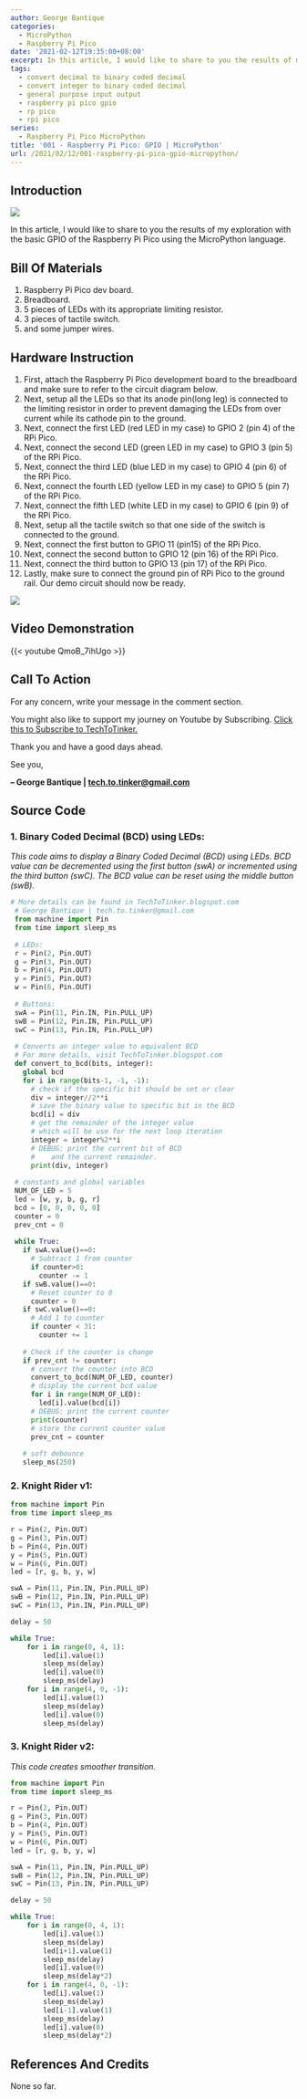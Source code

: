```yaml
---
author: George Bantique
categories:
  - MicroPython
  - Raspberry Pi Pico
date: '2021-02-12T19:35:00+08:00'
excerpt: In this article, I would like to share to you the results of my exploration with the basic GPIO of the Raspberry Pi Pico using the MicroPython language.
tags:
  - convert decimal to binary coded decimal
  - convert integer to binary coded decimal
  - general purpose input output
  - raspberry pi pico gpio
  - rp pico
  - rpi pico
series:
  - Raspberry Pi Pico MicroPython
title: '001 - Raspberry Pi Pico: GPIO | MicroPython'
url: /2021/02/12/001-raspberry-pi-pico-gpio-micropython/
---
```


## **Introduction**

![](/images/001-pico-binary-coded-decimal-micropython.png)

In this article, I would like to share to you the results of my exploration with the basic GPIO of the Raspberry Pi Pico using the MicroPython language.

## **Bill Of Materials**

1. Raspberry Pi Pico dev board.
2. Breadboard.
3. 5 pieces of LEDs with its appropriate limiting resistor.
4. 3 pieces of tactile switch.
5. and some jumper wires.

## **Hardware Instruction**

1. First, attach the Raspberry Pi Pico development board to the breadboard and make sure to refer to the circuit diagram below.
2. Next, setup all the LEDs so that its anode pin(long leg) is connected to the limiting resistor in order to prevent damaging the LEDs from over current while its cathode pin to the ground.
3. Next, connect the first LED (red LED in my case) to GPIO 2 (pin 4) of the RPi Pico.
4. Next, connect the second LED (green LED in my case) to GPIO 3 (pin 5) of the RPi Pico.
5. Next, connect the third LED (blue LED in my case) to GPIO 4 (pin 6) of the RPi Pico.
6. Next, connect the fourth LED (yellow LED in my case) to GPIO 5 (pin 7) of the RPi Pico.
7. Next, connect the fifth LED (white LED in my case) to GPIO 6 (pin 9) of the RPi Pico.
8. Next, setup all the tactile switch so that one side of the switch is connected to the ground.
9. Next, connect the first button to GPIO 11 (pin15) of the RPi Pico.
10. Next, connect the second button to GPIO 12 (pin 16) of the RPi Pico.
11. Next, connect the third button to GPIO 13 (pin 17) of the RPi Pico.
12. Lastly, make sure to connect the ground pin of RPi Pico to the ground rail. Our demo circuit should now be ready.

![](/images/001-pico-binary-coded-decimal-micropython-diagram.png)

## **Video Demonstration**

{{< youtube QmoB_7ihUgo >}}

## **Call To Action**

For any concern, write your message in the comment section.

You might also like to support my journey on Youtube by Subscribing. [Click this to Subscribe to TechToTinker.](https://www.youtube.com/c/TechToTinker?sub_confirmation=1)

Thank you and have a good days ahead.

See you,

**– George Bantique | tech.to.tinker@gmail.com**

## **Source Code**

### 1. Binary Coded Decimal (BCD) using LEDs:

*This code aims to display a Binary Coded Decimal (BCD) using LEDs. BCD value can be decremented using the first button (swA) or incremented using the third button (swC). The BCD value can be reset using the middle button (swB).*

```py { lineNos="true" wrap="true" }
# More details can be found in TechToTinker.blogspot.com   
 # George Bantique | tech.to.tinker@gmail.com  
 from machine import Pin  
 from time import sleep_ms  
 
 # LEDs:  
 r = Pin(2, Pin.OUT)  
 g = Pin(3, Pin.OUT)  
 b = Pin(4, Pin.OUT)  
 y = Pin(5, Pin.OUT)  
 w = Pin(6, Pin.OUT)  
 
 # Buttons:  
 swA = Pin(11, Pin.IN, Pin.PULL_UP)  
 swB = Pin(12, Pin.IN, Pin.PULL_UP)  
 swC = Pin(13, Pin.IN, Pin.PULL_UP) 
 
 # Converts an integer value to equivalent BCD  
 # For more details, visit TechToTinker.blogspot.com  
 def convert_to_bcd(bits, integer):  
   global bcd  
   for i in range(bits-1, -1, -1):  
     # check if the specific bit should be set or clear  
     div = integer//2**i  
     # save the binary value to specific bit in the BCD  
     bcd[i] = div  
     # get the remainder of the integer value  
     # which will be use for the next loop iteration  
     integer = integer%2**i  
     # DEBUG: print the current bit of BCD  
     #    and the current remainder.  
     print(div, integer)  
     
 # constants and global variables  
 NUM_OF_LED = 5  
 led = [w, y, b, g, r]  
 bcd = [0, 0, 0, 0, 0]  
 counter = 0  
 prev_cnt = 0  
 
 while True:  
   if swA.value()==0:  
     # Subtract 1 from counter  
     if counter>0:  
       counter -= 1  
   if swB.value()==0:  
     # Reset counter to 0  
     counter = 0  
   if swC.value()==0:  
     # Add 1 to counter  
     if counter < 31:  
       counter += 1  
       
   # Check if the counter is change  
   if prev_cnt != counter:  
     # convert the counter into BCD  
     convert_to_bcd(NUM_OF_LED, counter)  
     # display the current bcd value  
     for i in range(NUM_OF_LED):  
       led[i].value(bcd[i])  
     # DEBUG: print the current counter  
     print(counter)  
     # store the current counter value  
     prev_cnt = counter 
     
   # soft debounce  
   sleep_ms(250)  

```

### 2. Knight Rider v1:

```py { lineNos="true" wrap="true" }
from machine import Pin
from time import sleep_ms

r = Pin(2, Pin.OUT)
g = Pin(3, Pin.OUT)
b = Pin(4, Pin.OUT)
y = Pin(5, Pin.OUT)
w = Pin(6, Pin.OUT)
led = [r, g, b, y, w]

swA = Pin(11, Pin.IN, Pin.PULL_UP)
swB = Pin(12, Pin.IN, Pin.PULL_UP)
swC = Pin(13, Pin.IN, Pin.PULL_UP)

delay = 50

while True:
    for i in range(0, 4, 1):
        led[i].value(1)
        sleep_ms(delay)
        led[i].value(0)
        sleep_ms(delay)
    for i in range(4, 0, -1):
        led[i].value(1)
        sleep_ms(delay)
        led[i].value(0)
        sleep_ms(delay)

```

### 3. Knight Rider v2:

*This code creates smoother transition.*

```py { lineNos="true" wrap="true" }
from machine import Pin
from time import sleep_ms

r = Pin(2, Pin.OUT)
g = Pin(3, Pin.OUT)
b = Pin(4, Pin.OUT)
y = Pin(5, Pin.OUT)
w = Pin(6, Pin.OUT)
led = [r, g, b, y, w]

swA = Pin(11, Pin.IN, Pin.PULL_UP)
swB = Pin(12, Pin.IN, Pin.PULL_UP)
swC = Pin(13, Pin.IN, Pin.PULL_UP)

delay = 50

while True:
    for i in range(0, 4, 1):
        led[i].value(1)
        sleep_ms(delay)
        led[i+1].value(1)
        sleep_ms(delay)
        led[i].value(0)
        sleep_ms(delay*2)
    for i in range(4, 0, -1):
        led[i].value(1)
        sleep_ms(delay)
        led[i-1].value(1)
        sleep_ms(delay)
        led[i].value(0)
        sleep_ms(delay*2)

```

## **References And Credits**

None so far.

